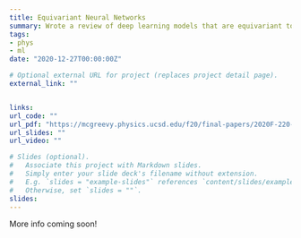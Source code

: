 ```yaml
---
title: Equivariant Neural Networks
summary: Wrote a review of deep learning models that are equivariant to physics-relevant group transformations for Prof. John McGreevy's fantastic group theory course. Our group (ha!) is now looking into applications of Lorentz group equivariant models to generation - stay tuned for more updates on this!
tags:
- phys
- ml
date: "2020-12-27T00:00:00Z"

# Optional external URL for project (replaces project detail page).
external_link: ""


links:
url_code: ""
url_pdf: "https://mcgreevy.physics.ucsd.edu/f20/final-papers/2020F-220-Kansal-Raghav.pdf"
url_slides: ""
url_video: ""

# Slides (optional).
#   Associate this project with Markdown slides.
#   Simply enter your slide deck's filename without extension.
#   E.g. `slides = "example-slides"` references `content/slides/example-slides.md`.
#   Otherwise, set `slides = ""`.
slides:
---
```

More info coming soon!
